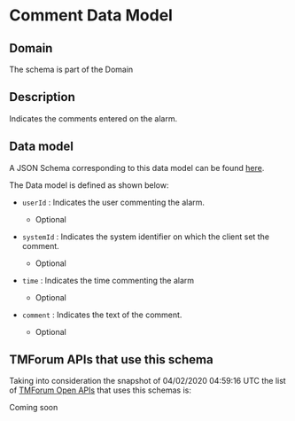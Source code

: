 # Comment Data Model

## Domain

The  schema is part of the  Domain

## Description

Indicates the comments entered on the alarm.

## Data model

A JSON Schema corresponding to this data model can be found
[here](https://github.com/tmforum-rand/schemas/blob/candidates/Common/Comment.schema.json).

The Data model is defined as shown below:

- `userId` : Indicates the user commenting the alarm.

  - Optional


- `systemId` : Indicates the system identifier on which the client set the comment.

  - Optional


- `time` : Indicates the time commenting the alarm

  - Optional


- `comment` : Indicates the text of the comment.

  - Optional






## TMForum APIs that use this schema

Taking into consideration the snapshot of 04/02/2020 04:59:16 UTC the list of [TMForum Open APIs](https://www.tmforum.org/open-apis/) that uses this schemas is:

Coming soon